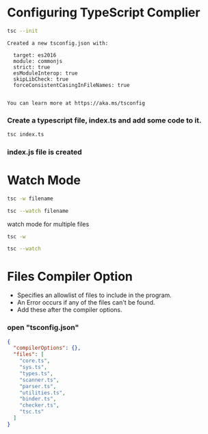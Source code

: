 # Configuring TypeScript Complier
```bash
tsc --init
```

```
Created a new tsconfig.json with:

  target: es2016
  module: commonjs
  strict: true
  esModuleInterop: true
  skipLibCheck: true
  forceConsistentCasingInFileNames: true


You can learn more at https://aka.ms/tsconfig
```
### Create a typescript file, index.ts and add some code to it.
```bash
tsc index.ts
```
### index.js file is created

# Watch Mode
```bash
tsc -w filename

tsc --watch filename
```
watch mode for multiple files

```bash
tsc -w

tsc --watch
```

# Files Compiler Option

- Specifies an allowlist of files to include in the program.
- An Error occurs if any of the files can't be found.
- Add these after the compiler options.

### open "tsconfig.json"

```json
{
  "compilerOptions": {},
  "files": [
    "core.ts",
    "sys.ts",
    "types.ts",
    "scanner.ts",
    "parser.ts",
    "utilities.ts",
    "binder.ts",
    "checker.ts",
    "tsc.ts"
  ]
}
```
